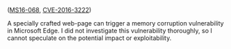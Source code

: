 ([MS16-068][], [CVE-2016-3222][])

[MS16-068]: https://technet.microsoft.com/library/security/MS16-068
[CVE-2016-3222]: http://www.cve.mitre.org/cgi-bin/cvename.cgi?name=CVE-2016-3222

A specially crafted web-page can trigger a memory corruption vulnerability in
Microsoft Edge. I did not investigate this vulnerability thoroughly, so I
cannot speculate on the potential impact or exploitability.